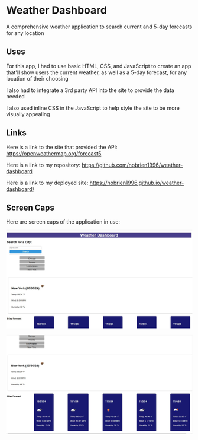 # Weather Dashboard

A comprehensive weather application to search current and 5-day forecasts for any location


## Uses

For this app, I had to use basic HTML, CSS, and JavaScript to create an app that'll show users the current weather, as well as a 5-day forecast, for any location of their choosing

I also had to integrate a 3rd party API into the site to provide the data needed

I also used inline CSS in the JavaScript to help style the site to be more visually appealing


## Links

Here is a link to the site that provided the API: https://openweathermap.org/forecast5

Here is a link to my repository: https://github.com/nobrien1996/weather-dashboard

Here is a link to my deployed site: https://nobrien1996.github.io/weather-dashboard/


## Screen Caps

Here are screen caps of the application in use:

![A screen cap of the top half of the site](<imgs/weather 1.jpg>)

![A screen cap of the bottom half of the site](<imgs/weather 2.jpg>)